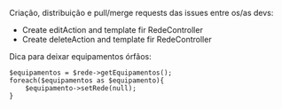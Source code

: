 Criação, distribuição e pull/merge requests das issues entre os/as devs: 

 - Create editAction and template fir RedeController
 - Create deleteAction and template fir RedeController

Dica para deixar equipamentos órfãos:

    $equipamentos = $rede->getEquipamentos();
    foreach($equipamentos as $equipamento){
        $equipamento->setRede(null);
    }

